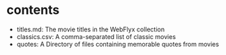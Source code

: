 # contents

- titles.md: The movie titles in the WebFlyx collection
- classics.csv: A comma-separated list of classic movies
- quotes: A Directory of files containing memorable quotes from movies

